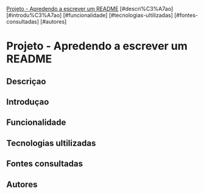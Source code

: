 [ Projeto - Apredendo a escrever um README](#projeto---apredendo-a-escrever-um-readme)
[#descri%C3%A7ao]
[#introdu%C3%A7ao]
[#funcionalidade]
[#tecnologias-ultilizadas]
[#fontes-consultadas]
[#autores]
# Projeto - Apredendo a escrever um README 

## Descriçao

## Introduçao

## Funcionalidade

## Tecnologias ultilizadas

## Fontes consultadas

## Autores